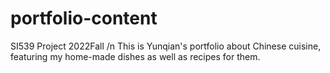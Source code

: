 # portfolio-content
SI539 Project 2022Fall /n
This is Yunqian's portfolio about Chinese cuisine, featuring my home-made dishes as well as recipes for them.
